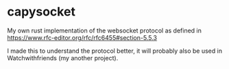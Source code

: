 # capysocket
My own rust implementation of the websocket protocol as defined in https://www.rfc-editor.org/rfc/rfc6455#section-5.5.3

I made this to understand the protocol better, it will probably also be used in Watchwithfriends (my another project).
